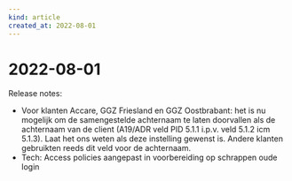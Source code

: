 ```yaml
---
kind: article
created_at: 2022-08-01
---
```


# 2022-08-01

Release notes:

* Voor klanten Accare, GGZ Friesland en GGZ Oostbrabant: het is nu mogelijk om de samengestelde achternaam te laten doorvallen als de achternaam van de client (A19/ADR veld PID 5.1.1 i.p.v. veld 5.1.2 icm 5.1.3). Laat het ons weten als deze instelling gewenst is. Andere klanten gebruikten reeds dit veld voor de achternaam.
* Tech: Access policies aangepast in voorbereiding op schrappen oude login

